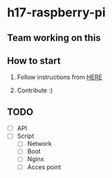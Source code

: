 # h17-raspberry-pi

## Team working on this

## How to start

1. Follow instructions from [HERE](http://www.django-rest-framework.org/#quickstart)

2. Contribute :)

## TODO
- [ ] API
- [ ] Script
	- [ ] Network
	- [ ] Boot
	- [ ] Nginx
	- [ ] Acces point
